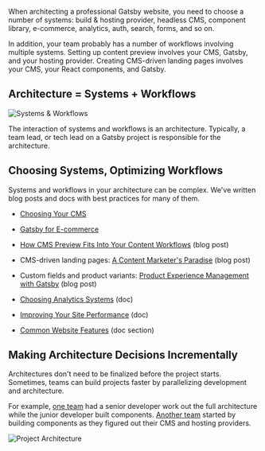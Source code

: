 When architecting a professional Gatsby website, you need to choose a number of systems: build & hosting provider, headless CMS, component library, e-commerce, analytics, auth, search, forms, and so on.

In addition, your team probably has a number of workflows involving multiple systems. Setting up content preview involves your CMS, Gatsby, and your hosting provider. Creating CMS-driven landing pages involves your CMS, your React components, and Gatsby.

## Architecture = Systems + Workflows

![Systems & Workflows](../../images/systems-workflows.png)

The interaction of systems and workflows is an architecture. Typically, a team lead, or tech lead on a Gatsby project is responsible for the architecture.

## Choosing Systems, Optimizing Workflows

Systems and workflows in your architecture can be complex. We've written blog posts and docs with best practices for many of them.

- [Choosing Your CMS](/docs/conceptual/choosing-a-cms)

- [Gatsby for E-commerce](/docs/conceptual/gatsby-for-ecommerce)

- [How CMS Preview Fits Into Your Content Workflows](/blog/how-cms-preview-fits-into-your-content-workflows/) (blog post)

- CMS-driven landing pages: [A Content Marketer's Paradise](/blog/content-paradise/) (blog post)

- Custom fields and product variants: [Product Experience Management with Gatsby](/blog/product-experience-management-with-gatsby-delivering-a-rich-e-commerce-experience) (blog post)

- [Choosing Analytics Systems](/blog/conceptual/choosing-analytics-systems) (doc)

- [Improving Your Site Performance](/docs/how-to/performance/improving-site-performance) (doc)

- [Common Website Features](/docs/how-to/adding-common-features) (doc section)

## Making Architecture Decisions Incrementally

Architectures don't need to be finalized before the project starts. Sometimes, teams can build projects faster by parallelizing development and architecture.

For example, [one team](/blog/jaxxon-gatsby-shopify-faster-growth) had a senior developer work out the full architecture while the junior developer built components. [Another team](/blog/how-elevar-used-storybook-with-gatsby-to-support-a-modular-design-process) started by building components as they figured out their CMS and hosting providers.

![Project Architecture](../../images/project-architecture.png)
